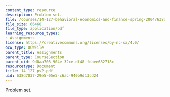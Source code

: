 ```yaml
---
content_type: resource
description: Problem set.
file: /courses/14-127-behavioral-economics-and-finance-spring-2004/638d703729e505e5c6ac940b9d13cd24_14_127_ps2.pdf
file_size: 66468
file_type: application/pdf
learning_resource_types:
- Assignments
license: https://creativecommons.org/licenses/by-nc-sa/4.0/
ocw_type: OCWFile
parent_title: Assignments
parent_type: CourseSection
parent_uid: 9d0aa708-904e-32ce-df48-fdaee682718c
resourcetype: Document
title: 14_127_ps2.pdf
uid: 638d7037-29e5-05e5-c6ac-940b9d13cd24
---
```

Problem set.